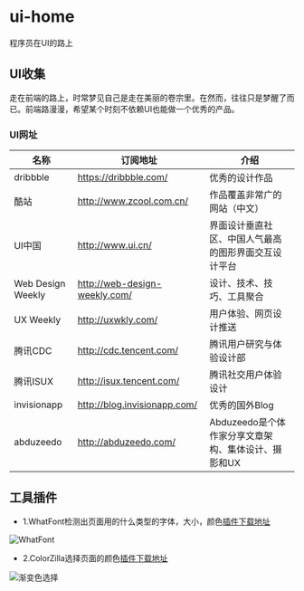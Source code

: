 # ui-home
程序员在UI的路上

## UI收集
走在前端的路上，时常梦见自己是走在美丽的卷宗里。在然而，往往只是梦醒了而已。前端路漫漫，希望某个时刻不依赖UI也能做一个优秀的产品。

### UI网址

|名称 |订阅地址 | 介绍 | 
| ----- | ----- | ------ |
|dribbble|https://dribbble.com/| 优秀的设计作品|
|酷站|http://www.zcool.com.cn/|作品覆盖非常广的网站（中文） |
|UI中国|http://www.ui.cn/|界面设计垂直社区、中国人气最高的图形界面交互设计平台|
|Web Design Weekly| http://web-design-weekly.com/ | 设计、技术、技巧、工具聚合|
|UX Weekly|http://uxwkly.com/|用户体验、网页设计推送|
|腾讯CDC|http://cdc.tencent.com/|腾讯用户研究与体验设计部|
|腾讯ISUX|http://isux.tencent.com/|腾讯社交用户体验设计|
|invisionapp|http://blog.invisionapp.com/|优秀的国外Blog|
|abduzeedo|http://abduzeedo.com/|Abduzeedo是个体作家分享文章架构、集体设计、摄影和UX|

## 工具插件
* 1.WhatFont检测出页面用的什么类型的字体，大小，颜色[插件下载地址](https://chrome.google.com/webstore/detail/jabopobgcpjmedljpbcaablpmlmfcogm?utm_source=chrome-app-launcher-info-dialog)

![WhatFont](http://upload-images.jianshu.io/upload_images/2604175-d358fa7df28f9109.png?imageMogr2/auto-orient/strip%7CimageView2/2/w/1240)

* 2.ColorZilla选择页面的颜色[插件下载地址](https://chrome.google.com/webstore/detail/colorzilla/bhlhnicpbhignbdhedgjhgdocnmhomnp?utm_source=chrome-app-launcher-info-dialog)

![渐变色选择](http://upload-images.jianshu.io/upload_images/2604175-5605b37de8829ee9.png?imageMogr2/auto-orient/strip%7CimageView2/2/w/1240)